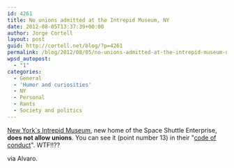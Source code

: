 ```yaml
---
id: 4261
title: No unions admitted at the Intrepid Museum, NY
date: 2012-08-05T13:37:39+00:00
author: Jorge Cortell
layout: post
guid: http://cortell.net/blog/?p=4261
permalink: /blog/2012/08/05/no-unions-admitted-at-the-intrepid-museum-ny/
wpsd_autopost:
  - "1"
categories:
  - General
  - 'Humor and curiosities'
  - NY
  - Personal
  - Rants
  - Society and politics
---
```

<a title="http://www.intrepidmuseum.org" href="http://www.intrepidmuseum.org" target="_blank">New York`s Intrepid Museum</a>, new home of the Space Shuttle Enterprise, **does not allow unions**. You can see it (point number 13) in their "<a title="http://www.intrepidmuseum.org/Plan-Your-Visit/Code-of-Conduct.aspx" href="http://www.intrepidmuseum.org/Plan-Your-Visit/Code-of-Conduct.aspx" target="_blank">code of conduct</a>". WTF!!??

via Alvaro.